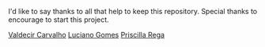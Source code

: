 I'd like to say thanks to all that help to keep this repository.
Special thanks to encourage to start this project.

[Valdecir Carvalho](https://twitter.com/homelaber)</b>
[Luciano Gomes](https://twitter.com/lucgovmw)
[Priscilla Rega](https://twitter.com/PriscillaRega)
